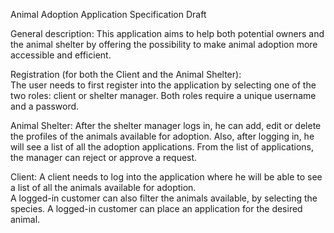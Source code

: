 Animal Adoption Application 
Specification Draft 

General description: This application aims to help both potential owners and the animal 
shelter by offering the possibility to make animal adoption more accessible and efficient. 

Registration (for both the Client and the Animal Shelter):  
The user needs to first register into the application by selecting one of the two roles: client or shelter 
manager. Both roles require a unique username and a password. 

Animal Shelter: 
After the shelter manager logs in, he can add, edit or delete the profiles of the animals available for 
adoption. 
Also, after logging in, he will see a list of all the adoption applications. 
From the list of applications, the manager can reject or approve a request. 

Client: 
A client needs to log into the application where he will be able to see a list of all the animals available for 
adoption.  
A logged-in customer can also filter the animals available, by selecting the species. 
A logged-in customer can place an application for the desired animal.
